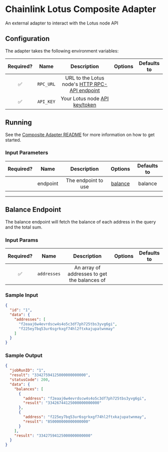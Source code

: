 # Chainlink Lotus Composite Adapter

An external adapter to interact with the Lotus node API

## Configuration

The adapter takes the following environment variables:

| Required? |   Name    |                                               Description                                                | Options | Defaults to |
| :-------: | :-------: | :------------------------------------------------------------------------------------------------------: | :-----: | :---------: |
|    ✅     | `RPC_URL` | URL to the Lotus node's [HTTP RPC-API endpoint](https://docs.filecoin.io/reference/lotus-api/#endpoints) |         |             |
|    ✅     | `API_KEY` |    Your Lotus node [API key/token](https://docs.filecoin.io/build/lotus/api-tokens/#obtaining-tokens)    |         |             |

## Running

See the [Composite Adapter README](../README.md) for more information on how to get started.

### Input Parameters

| Required? |   Name   |     Description     |           Options            | Defaults to |
| :-------: | :------: | :-----------------: | :--------------------------: | :---------: |
|           | endpoint | The endpoint to use | [balance](#Balance-Endpoint) |   balance   |

---

## Balance Endpoint

The balance endpoint will fetch the balance of each address in the query and the total sum.

### Input Params

| Required? |    Name     |                 Description                  | Options | Defaults to |
| :-------: | :---------: | :------------------------------------------: | :-----: | :---------: |
|    ✅     | `addresses` | An array of addresses to get the balances of |         |             |

### Sample Input

```json
{
  "id": "1",
  "data": {
    "addresses": [
      "f2eaaj6w4evrdscw4s4o5c3df7ph725tbs3yvg6gi",
      "f225ey7bq53ur6sgrkxgf74hl2ftxkajupatwnmay"
    ]
  }
}
```

### Sample Output

```json
{
  "jobRunID": "1",
  "result": "33427594125000000000000",
  "statusCode": 200,
  "data": {
    "balances": [
      {
        "address": "f2eaaj6w4evrdscw4s4o5c3df7ph725tbs3yvg6gi",
        "result": "33426744125000000000000"
      },
      {
        "address": "f225ey7bq53ur6sgrkxgf74hl2ftxkajupatwnmay",
        "result": "850000000000000000"
      }
    ],
    "result": "33427594125000000000000"
  }
}
```
